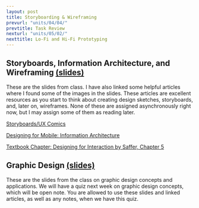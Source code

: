 ```yaml
---
layout: post
title: Storyboarding & Wireframing
prevurl: "units/04/04/"
prevtitle: Task Review
nexturl: "units/05/02/"
nexttitle: Lo-Fi and Hi-Fi Prototyping
---
```


## Storyboards, Information Architecture, and Wireframing [(slides)](https://docs.google.com/presentation/d/1_UwiKCvD_WDXUBOmvZzOHRzehJv_8MOXATCgQ4Tlk4Y/edit?usp=sharing)

These are the slides from class. I have also linked some helpful articles where I found some of the images in the slides. These articles are excellent resources as you start to think about creating design sketches, storyboards, and, later on, wireframes. None of these are assigned asynchronously right now, but I may assign some of them as reading later.

[Storyboards/UX Comics](https://constructive.co/insight/ux-comics-visually-communicating-user-experiences/)

[Designing for Mobile: Information Architecture](https://www.uxbooth.com/articles/designing-for-mobile-part-1-information-architecture/)

[Textbook Chapter: Designing for Interaction by Saffer, Chapter 5](https://ruexperienced.files.wordpress.com/2009/02/saffer_designing4interactionch5.pdf)

## Graphic Design [(slides)](https://docs.google.com/presentation/d/1oMyST3RfofGQgSNouFWdeSYlxusEVSZLyPb2VJ3a0_I/edit?usp=sharing)

These are the slides from the class on graphic design concepts and applications. We will have a quiz next week on graphic design concepts, which will be open note. You are allowed to use these slides and linked articles, as well as any notes, when we have this quiz.
